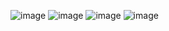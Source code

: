 
![image](https://user-images.githubusercontent.com/108291743/176222898-7e3a06a3-4553-40a4-aeeb-ac38b177272c.png)
![image](https://user-images.githubusercontent.com/108291743/176222487-7e2379f6-84b8-453a-87e0-3cc759426e71.png)
![image](https://user-images.githubusercontent.com/108291743/176223115-5d44eb55-0986-4ed7-be28-e422d0549658.png)
![image](https://user-images.githubusercontent.com/108291743/176223339-7e168aec-b43d-447c-9735-de9359bd0a53.png)
